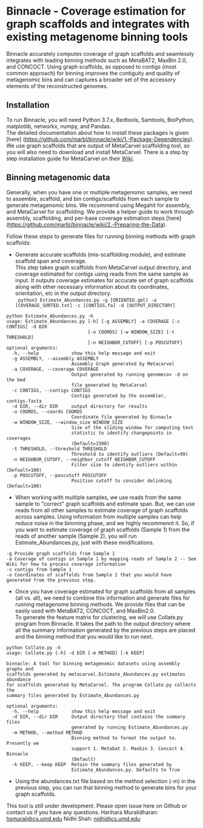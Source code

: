 # Binnacle - Coverage estimation for graph scaffolds and integrates with existing metagenome binning tools

Binnacle accurately computes coverage of graph scaffolds and seamlessly integrates with leading binning methods such as MetaBAT2, MaxBin 2.0, and CONCOCT. Using graph scaffolds, as opposed to contigs (most common approach) for binning improves the contiguity and quality of metagenomic bins and can captures a broader set of the accessory elements of the reconstructed genomes.

## Installation
To run Binnacle, you will need Python 3.7.x, Bedtools, Samtools, BioPython, matplotlib, networkx, numpy, and Pandas. <br/>
The detailed documentation about how to install these packages is given [here] (https://github.com/marbl/binnacle/wiki/1.-Package-Dependencies).
We use graph scaffolds that are output of MetaCarvel scaffolding tool, so you will also need to download and install MetaCarvel. There is a step by step installation guide for MetaCarvel on their [Wiki](https://github.com/marbl/MetaCarvel/wiki). 

## Binning metagenomic data
Generally, when you have one or multiple metagenomic samples, we need to assemble, scaffold, and bin contigs/scaffolds from each sample to generate metagenomic bins. We recommend using Megahit for assembly, and MetaCarvel for scaffolding. We provide a helper guide to work through assembly, scaffolding, and per-base coverage estimation steps [here] (https://github.com/marbl/binnacle/wiki/2.-Preparing-the-Data). 

Follow these steps to generate files for running binning methods with graph scaffolds:
* Generate accurate scaffolds (mis-scaffolding module), and estimate scaffold span and coverage. <br/>
  This step takes graph scaffolds from MetaCarvel output directory, and coverage estimated for contigs using reads from the same sample as input. It outputs coverage estimates for accurate set of graph scaffolds along with other necessary information about its coordinates, orientation, etc in the output directory. <br/>
``` python3 Estimate_Abundances.py -g [ORIENTED.gml] -a [COVERAGE_SORTED.txt] -c [CONTIGS.fa] -d [OUTPUT_DIRECTORY]```<br/>
```
python Estimate_Abundances.py -h
usage: Estimate_Abundances.py [-h] [-g ASSEMBLY] -a COVERAGE [-c CONTIGS] -d DIR 
                              [-o COORDS] [-w WINDOW_SIZE] [-t THRESHOLD]
                              [-n NEIGHBOR_CUTOFF] [-p POSCUTOFF]
optional arguments:
  -h, --help            show this help message and exit
  -g ASSEMBLY, --assembly ASSEMBLY
                        Assembly Graph generated by Metacarvel
  -a COVERAGE, --coverage COVERAGE
                        Output generated by running genomecov -d on the bed
                        file generated by MetaCarvel
  -c CONTIGS, --contigs CONTIGS
                        Contigs generated by the assembler, contigs.fasta
  -d DIR, --dir DIR     output directory for results
  -o COORDS, --coords COORDS
                        Coordinate file generated by Binnacle
  -w WINDOW_SIZE, --window_size WINDOW_SIZE
                        Size of the sliding window for computing test
                        statistic to identify changepoints in coverages
                        (Default=1500)
  -t THRESHOLD, --threshold THRESHOLD
                        Threshold to identify outliers (Default=99)
  -n NEIGHBOR_CUTOFF, --neighbor_cutoff NEIGHBOR_CUTOFF
                        Filter size to identify outliers within (Defualt=100)
  -p POSCUTOFF, --poscutoff POSCUTOFF
                        Position cutoff to consider delinking (Default=100)
```
* When working with multiple samples, we use reads from the same sample to "correct" graph scaffolds and estimate span. But, we can use reads from all other samples to estimate coverage of graph scaffolds across samples. Using information from multiple samples can help reduce noise in the binnning phase, and we highly recommennt it. 
So, if you want to estimate coverage of graph scaffolds (Sample 1) from the reads of another sample (Sample 2), you will run Estimate_Abundances.py, just with these modifications.
```
-g Provide graph scaffolds from Sample 1
-a Coverage of contigs in Sample 1 by mapping reads of Sample 2 -- See Wiki for how to process coverage information
-c contigs from Sample 1
-o Coordinates of scaffolds from Sample 1 that you would have generated from the previous step.
```
* Once you have coverage estimated for graph scaffolds from all samples (all vs. all), we need to combine this information and generate files for running metagenome binning methods. We provide files that can be easily used with MetaBAT2, CONCOCT, and MaxBin2.0. <br/>
To generate the feature matrix for clustering, we will use Collate.py program from Binnacle. It takes the path to the output directory where all the summary information generated by the previous steps are placed and the binning method that you would like to run next.
```
python Collate.py -h                        
usage: Collate.py [-h] -d DIR [-m METHOD] [-k KEEP]

binnacle: A tool for binning metagenomic datasets using assembly graphs and
scaffolds generated by metacarvel.Estimate_Abundances.py estimates abundance
for scaffolds generated by MetaCarvel. The program Collate.py collects the
summary files generated by Estimate_Abundances.py

optional arguments:
  -h, --help            show this help message and exit
  -d DIR, --dir DIR     Output directory that contains the summary files
                        generated by running Estimate_Abundances.py
  -m METHOD, --method METHOD
                        Binning method to format the output to. Presently we
                        support 1. Metabat 2. Maxbin 3. Concoct 4. Binnacle
                        (Default)
  -k KEEP, --keep KEEP  Retain the summary files generated by
                        Estimate_Abundances.py. Defaults to True 
```
* Using the abundances.txt file based on the method selection (-m) in the previous step, you can run that binning method to generate bins for your graph scaffolds.

This tool is still under development. Please open issue here on Github or contact us if you have any questions.
Harihara Muralidharan: hsmurali@cs.umd.edu
Nidhi Shah: nidhi@cs.umd.edu


